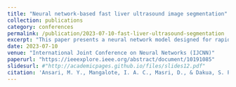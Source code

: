 ```yaml
---
title: "Neural network-based fast liver ultrasound image segmentation"
collection: publications
category: conferences
permalink: /publication/2023-07-10-fast-liver-ultrasound-segmentation
excerpt: "This paper presents a neural network model designed for rapid and accurate liver ultrasound image segmentation, enhancing clinical workflow efficiency."
date: 2023-07-10
venue: "International Joint Conference on Neural Networks (IJCNN)"
paperurl: "https://ieeexplore.ieee.org/abstract/document/10191085"
slidesurl: #"http://academicpages.github.io/files/slides12.pdf"
citation: 'Ansari, M. Y., Mangalote, I. A. C., Masri, D., & Dakua, S. P. (2023). Neural network-based fast liver ultrasound image segmentation. In <i>2023 International Joint Conference on Neural Networks (IJCNN)</i>.'
---
```

